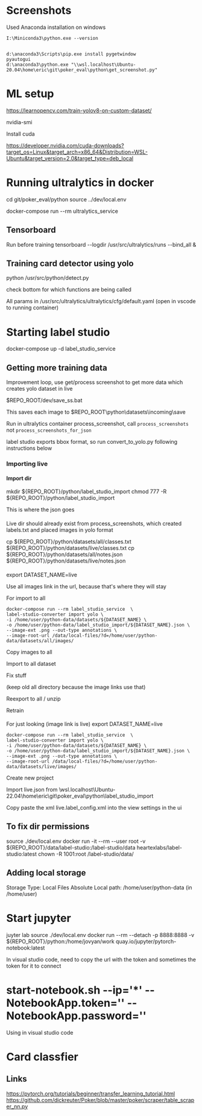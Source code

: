# Screenshots 

Used Anaconda installation on windows

```
I:\Miniconda3\python.exe --version


d:\anaconda3\Scripts\pip.exe install pygetwindow
pyautogui
d:\anaconda3\python.exe "\\wsl.localhost\Ubuntu-20.04\home\eric\git\poker_eval\python\get_screenshot.py"
```

# ML setup

https://learnopencv.com/train-yolov8-on-custom-dataset/


nvidia-smi

Install cuda

https://developer.nvidia.com/cuda-downloads?target_os=Linux&target_arch=x86_64&Distribution=WSL-Ubuntu&target_version=2.0&target_type=deb_local


# Running ultralytics in docker

cd git/poker_eval/python
source ../dev/local.env

docker-compose run --rm ultralytics_service

## Tensorboard 

Run before training
tensorboard --logdir /usr/src/ultralytics/runs --bind_all & 

## Training card detector using yolo

python /usr/src/python/detect.py

check bottom for which functions are being called

All params in /usr/src/ultralytics/ultralytics/cfg/default.yaml (open in vscode to running container)


# Starting label studio

docker-compose up -d label_studio_service

## Getting more training data

Improvement loop, use get/process screenshot to get more data
which creates yolo dataset in live

$REPO_ROOT/dev/save_ss.bat

This saves each image to $REPO_ROOT\python\datasets\incoming\save

Run in ultralytics container process_screenshot,
call `process_screenshots` not `process_screenshots_for_json`

label studio exports bbox format, so
run convert_to_yolo.py following instructions below

### Importing live

#### Import dir

mkdir ${REPO_ROOT}/python/label_studio_import
chmod 777 -R ${REPO_ROOT}/python/label_studio_import

This is where the json goes

#### 
Live dir should already exist from process_screenshots, which created labels.txt and placed images in yolo format

cp ${REPO_ROOT}/python/datasets/all/classes.txt ${REPO_ROOT}/python/datasets/live/classes.txt 
cp ${REPO_ROOT}/python/datasets/all/notes.json ${REPO_ROOT}/python/datasets/live/notes.json

####
export DATASET_NAME=live

Use all images link in the url, because that's where they will stay

For import to all
```
docker-compose run --rm label_studio_service  \
label-studio-converter import yolo \
-i /home/user/python-data/datasets/${DATASET_NAME} \
-o /home/user/python-data/label_studio_import/${DATASET_NAME}.json \
--image-ext .png --out-type annotations \
--image-root-url /data/local-files/?d=/home/user/python-data/datasets/all/images/
```

Copy images to all

Import to all dataset

Fix stuff

(keep old all directory because the image links use that)

Reexport to all / unzip

Retrain

####
For just looking (image link is live)
export DATASET_NAME=live
```
docker-compose run --rm label_studio_service  \
label-studio-converter import yolo \
-i /home/user/python-data/datasets/${DATASET_NAME} \
-o /home/user/python-data/label_studio_import/${DATASET_NAME}.json \
--image-ext .png --out-type annotations \
--image-root-url /data/local-files/?d=/home/user/python-data/datasets/live/images/
```

Create new project

Import live.json from 
\\wsl.localhost\Ubuntu-22.04\home\eric\git\poker_eval\python\label_studio_import

Copy paste the xml live.label_config.xml into the view settings in the ui


## To fix dir permissions

source ./dev/local.env
docker run -it --rm --user root -v ${REPO_ROOT}/data/label-studio:/label-studio/data heartexlabs/label-studio:latest chown -R 1001:root /label-studio/data/

## Adding local storage

Storage Type: Local Files
Absolute Local path: /home/user/python-data  (in /home/user)

# Start jupyter

juyter lab
source ./dev/local.env
docker run --rm --detach -p 8888:8888  -v ${REPO_ROOT}/python:/home/jovyan/work quay.io/jupyter/pytorch-notebook:latest

In visual studio code, need to copy the url with the token and sometimes the token for it to connect

#  start-notebook.sh --ip='*' --NotebookApp.token='' --NotebookApp.password=''

Using in visual studio code

# Card classfier 

## Links

https://pytorch.org/tutorials/beginner/transfer_learning_tutorial.html
https://github.com/dickreuter/Poker/blob/master/poker/scraper/table_scraper_nn.py